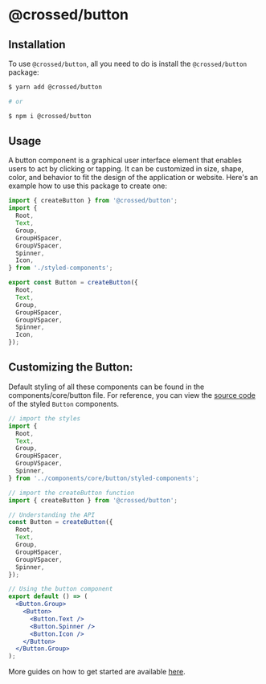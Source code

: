 # @crossed/button

## Installation

To use `@crossed/button`, all you need to do is install the
`@crossed/button` package:

```sh
$ yarn add @crossed/button

# or

$ npm i @crossed/button
```

## Usage

A button component is a graphical user interface element that enables users to act by clicking or tapping. It can be customized in size, shape, color, and behavior to fit the design of the application or website. Here's an example how to use this package to create one:

```jsx
import { createButton } from '@crossed/button';
import {
  Root,
  Text,
  Group,
  GroupHSpacer,
  GroupVSpacer,
  Spinner,
  Icon,
} from './styled-components';

export const Button = createButton({
  Root,
  Text,
  Group,
  GroupHSpacer,
  GroupVSpacer,
  Spinner,
  Icon,
});
```

## Customizing the Button:

Default styling of all these components can be found in the components/core/button file. For reference, you can view the [source code](https://github.com/gluestack/gluestack-ui/blob/development/example/storybook/src/ui-components/Button/index.tsx) of the styled `Button` components.

```jsx
// import the styles
import {
  Root,
  Text,
  Group,
  GroupHSpacer,
  GroupVSpacer,
  Spinner,
} from '../components/core/button/styled-components';

// import the createButton function
import { createButton } from '@crossed/button';

// Understanding the API
const Button = createButton({
  Root,
  Text,
  Group,
  GroupHSpacer,
  GroupVSpacer,
  Spinner,
});

// Using the button component
export default () => (
  <Button.Group>
    <Button>
      <Button.Text />
      <Button.Spinner />
      <Button.Icon />
    </Button>
  </Button.Group>
);
```

More guides on how to get started are available
[here](https://ui.gluestack.io/docs/components/forms/button).
